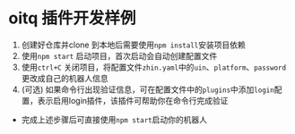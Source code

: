 # oitq 插件开发样例
1. 创建好仓库并clone 到本地后需要使用`npm install`安装项目依赖
2. 使用`npm start` 启动项目，首次启动会自动创建配置文件
3. 使用`ctrl+C` 关闭项目，将配置文件`zhin.yaml`中的`uin`、`platform`、`password`更改成自己的机器人信息
4. (可选) 如果命令行出现验证信息，可在配置文件中的`plugins`中添加`login`配置，表示启用login插件，该插件可帮助你在命令行完成验证
- 完成上述步骤后可直接使用`npm start`启动你的机器人
